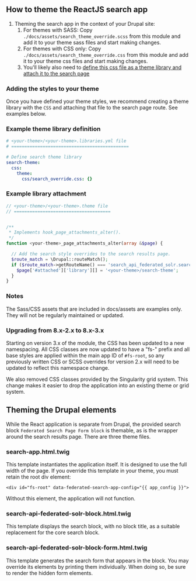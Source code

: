 ## How to theme the ReactJS search app

1. Theming the search app in the context of your Drupal site:
    1. For themes with SASS: Copy `./docs/assets/search_theme_override.scss` from this module and add it to your theme sass files and start making changes.
    1. For themes with CSS only: Copy `./docs/assets/search_theme_override.css` from this module and add it to your theme css files and start making changes.
    1. You'll likely also need to [define this css file as a theme library and attach it to the search page](#adding-the-styles-to-your-theme)

### Adding the styles to your theme
Once you have defined your theme styles, we recommend creating a theme library with the `CSS` and attaching that file to the search page route.  See examples below.

### Example theme library definition
```yaml
# <your-theme>/<your-theme>.libraries.yml file
# =============================================

# Define search theme library
search-theme:
  css:
    theme:
      css/search_override.css: {}

```

### Example library attachment
```php
// <your-theme>/<your-theme>.theme file
// =====================================


/**
 * Implements hook_page_attachments_alter().
 */
function <your-theme>_page_attachments_alter(array &$page) {

  // Add the search style overrides to the search results page.
  $route_match = \Drupal::routeMatch();
  if ($route_match->getRouteName() === 'search_api_federated_solr.search') {
    $page['#attached']['library'][] = '<your-theme>/search-theme';
  }
}
```

### Notes
The Sass/CSS assets that are included in docs/assets are examples only. They will not be regularly maintained or updated.

### Upgrading from 8.x-2.x to 8.x-3.x
Starting on version 3.x of the module, the CSS has been updated to a new namespacing. All CSS classes are now updated to have a "fs-" prefix and all base styles are applied within the main app ID of `#fs-root`, so any previously written CSS or SCSS overrides for version 2.x will need to be updated to reflect this namespace change.

We also removed CSS classes provided by the Singularity grid system. This change makes it easier to drop the application into an existing theme or grid system.  

## Theming the Drupal elements

While the React application is separate from Drupal, the provided search block `Federated Search Page Form block` is themable, as is the wrapper around the search results page. There are three theme files.

### search-app.html.twig

This template instantiates the application itself. It is designed to use the full width of the page. If you override this template in your theme, you must retain the root div element:

`<div id="fs-root" data-federated-search-app-config="{{ app_config }}">`

Without this element, the application will not function.

### search-api-federated-solr-block.html.twig

This template displays the search block, with no block title, as a suitable replacement for the core search block.

### search-api-federated-solr-block-form.html.twig

This template generates the search form that appears in the block. You may override its elements by printing them individually. When doing so, be sure to render the hidden form elements.

